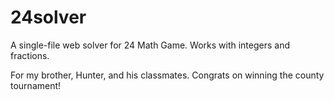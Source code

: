 # 24solver
A single-file web solver for 24 Math Game. Works with integers and fractions.

For my brother, Hunter, and his classmates. Congrats on winning the county tournament!

